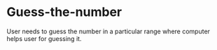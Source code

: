 # Guess-the-number
User needs to guess the number in a particular range where computer helps user for guessing it.
